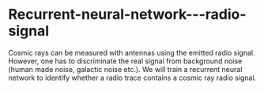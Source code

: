 # Recurrent-neural-network---radio-signal
Cosmic rays can be measured with antennas using the emitted radio signal. However, one has to discriminate the real signal from background noise (human made noise, galactic noise etc.). We will train a recurrent neural network to identify whether a radio trace contains a cosmic ray radio signal.
